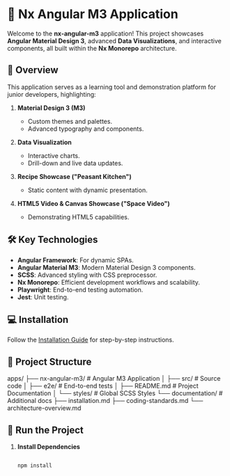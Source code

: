 # 🚀 **Nx Angular M3 Application**

Welcome to the **nx-angular-m3** application! This project showcases **Angular Material Design 3**, advanced **Data Visualizations**, and interactive components, all built within the **Nx Monorepo** architecture.

## 📖 **Overview**

This application serves as a learning tool and demonstration platform for junior developers, highlighting:

1. **Material Design 3 (M3)**  
   - Custom themes and palettes.
   - Advanced typography and components.

2. **Data Visualization**  
   - Interactive charts.
   - Drill-down and live data updates.

3. **Recipe Showcase ("Peasant Kitchen")**  
   - Static content with dynamic presentation.

4. **HTML5 Video & Canvas Showcase ("Space Video")**  
   - Demonstrating HTML5 capabilities.

## 🛠️ **Key Technologies**

- **Angular Framework**: For dynamic SPAs.
- **Angular Material M3**: Modern Material Design 3 components.
- **SCSS**: Advanced styling with CSS preprocessor.
- **Nx Monorepo**: Efficient development workflows and scalability.
- **Playwright**: End-to-end testing automation.
- **Jest**: Unit testing.

## 💻 **Installation**

Follow the [Installation Guide](../documentation/installation.md) for step-by-step instructions.

## 🚦 **Project Structure**

apps/ ├── nx-angular-m3/ # Angular M3 Application │ ├── src/ # Source code │ ├── e2e/ # End-to-end tests │ ├── README.md # Project Documentation │ └── styles/ # Global SCSS Styles └── documentation/ # Additional docs ├── installation.md ├── coding-standards.md └── architecture-overview.md

## 🧪 **Run the Project**

1. **Install Dependencies**  

   ``` bash

   npm install
